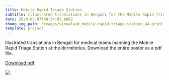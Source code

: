 ```yaml
---
title: Mobile Rapid Triage Station
subtitle: Illustrated translations in Bengali for the Mobile Rapid Triage Station.
date: 2020-05-07T08:54:03.886Z
thumb_img_path: /images/visualaid_mobile-rapid-triage-station_a4-print.png
template: project
---
```

Illustrated translations in Bengali for medical teams manning the Mobile Rapid Triage Station at the dormitories. Download the entire poster as a pdf file. 

<a class="button" href="https://bit.ly/visualaid-mobilerapidtriagestation-pdf"  target="_blank" rel="noopener" style="margin-bottom: 0.75em;">Download pdf</a>



![](/images/visualaid_mobile-rapid-triage-station_a4-print.png)
